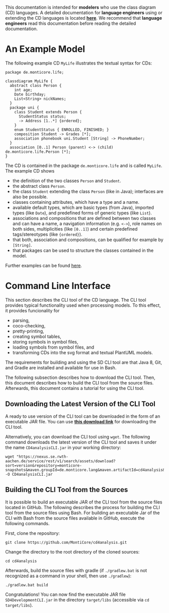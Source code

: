 This documentation is intended for  **modelers** who use the class diagram (CD) languages.
A detailed documentation for **language engineers** using or extending the CD languages is 
located **[here](src/main/grammars/de/monticore/cd4analysis.md)**.
We recommend that **language engineers** read this documentation before reading the detailed
documentation.

# An Example Model

The following example CD `MyLife` illustrates the textual syntax for CDs:
```
package de.monticore.life;

classdiagram MyLife { 
  abstract class Person {
    int age;
    Date birthday;
    List<String> nickNames;
  }
  package uni {
    class Student extends Person {
      StudentStatus status;
      -> Address [1..*] {ordered};
    }
    enum StudentStatus { ENROLLED, FINISHED; }
    composition Student -> Grades [*];
    association phonebook uni.Student [String] -> PhoneNumber;
  }
  association [0..1] Person (parent) <-> (child) de.monticore.life.Person [*];
}
```
The CD is contained in the package `de.monticore.life` and is called `MyLife`.
The example CD shows
- the definition of the two classes `Person` and `Student`.
- the abstract class `Person`.
- the class `Student` extending the class `Person` (like in Java); interfaces are also be possible.
- classes containing attributes, which have a type and a name.
- available default types, which are basic types (from Java), imported types (like `Date`),
  and predefined forms of generic types (like `List`).
- associations and compositions that are defined between two classes and
  can have a name, a navigation information (e.g. `<->`), role names on both
  sides, multiplicities (like `[0..1]`) and certain predefined tags/stereotypes 
  (like `{ordered}`).
- that both, association and compositions, can be qualified for example by `[String]`.
- that packages can be used to structure the classes contained in the model.

Further examples can be found [here][ExampleModels].

# Command Line Interface

This section describes the CLI tool of the CD language. 
The CLI tool provides typical functionality used when
processing models. To this effect, it provides funcionality
for 
* parsing, 
* coco-checking, 
* pretty-printing, 
* creating symbol tables, 
* storing symbols in symbol files, 
* loading symbols from symbol files, and 
* transforming CDs into the svg format and textual PlantUML models. 

The requirements for building and using the SD CLI tool are that Java 8, Git, and Gradle are 
installed and available for use in Bash. 

The following subsection describes how to download the CLI tool.
Then, this document describes how to build the CLI tool from the source files.
Afterwards, this document contains a tutorial for using the CLI tool.  

## Downloading the Latest Version of the CLI Tool
A ready to use version of the CLI tool can be downloaded in the form of an executable JAR file.
You can use [**this download link**](https://nexus.se.rwth-aachen.de/service/rest/v1/search/assets/download?sort=version&repository=monticore-snapshots&maven.groupId=de.monticore.lang&maven.artifactId=cd4analysis&maven.extension=jar&maven.classifier=cli) 
for downloading the CLI tool. 

Alternatively, you can download the CLI tool using `wget`.
The following command downloads the latest version of the CLI tool and saves it under the name `CD4analysisCLI.jar` 
in your working directory:
```
wget "https://nexus.se.rwth-aachen.de/service/rest/v1/search/assets/download?sort=version&repository=monticore-snapshots&maven.groupId=de.monticore.lang&maven.artifactId=cd4analysis&maven.extension=jar&maven.classifier=cli" -O CD4analysisCLI.jar
``` 

## Building the CLI Tool from the Sources
 
It is possible to build an executable JAR of the CLI tool from the source files located in GitHub.
The following describes the process for building the CLI tool from the source files using Bash.
For building an executable Jar of the CLI with Bash from the source files available
in GitHub, execute the following commands.

First, clone the repository:
```
git clone https://github.com/MontiCore/cd4analysis.git
```
Change the directory to the root directory of the cloned sources:
```
cd cd4analysis
```
Afterwards, build the source files with gradle (if `./gradlew.bat` is not recognized as a command in your shell, then use `./gradlew`):
```
./gradlew.bat build
```
Congratulations! You can now find the executable JAR file `SD4DevelopmentCLI.jar` in
 the directory `target/libs` (accessible via `cd target/libs`).





[ExampleModels]: src/test/resources/de/monticore/cd4analysis
